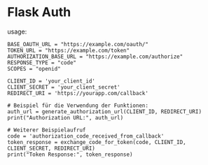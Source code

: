 # Flask Auth

usage: 
 
    BASE_OAUTH_URL = "https://example.com/oauth/"
    TOKEN_URL = "https://example.com/token"
    AUTHORIZATION_BASE_URL = "https://example.com/authorize"
    RESPONSE_TYPE = "code"
    SCOPES = "openid"
    
    CLIENT_ID = 'your_client_id'
    CLIENT_SECRET = 'your_client_secret'
    REDIRECT_URI = 'https://yourapp.com/callback'

    # Beispiel für die Verwendung der Funktionen:
    auth_url = generate_authorization_url(CLIENT_ID, REDIRECT_URI)
    print("Authorization URL:", auth_url)

    # Weiterer Beispielaufruf
    code = 'authorization_code_received_from_callback'
    token_response = exchange_code_for_token(code, CLIENT_ID, CLIENT_SECRET, REDIRECT_URI)
    print("Token Response:", token_response)
